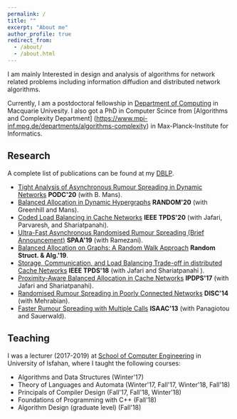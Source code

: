 ```yaml
---
permalink: /
title: ""
excerpt: "About me"
author_profile: true
redirect_from: 
  - /about/
  - /about.html
---
```

I am mainly Interested in design and analysis of algorithms for network related problems including information diffudion and distributed network algorithms.

Currently, I am a postdoctoral fellowship in [Department of Computing](https://www.mq.edu.au/faculty-of-science-and-engineering/departments-and-schools/department-of-computing) in Macquarie Univesity. I also got a PhD in Computer Scince from [Algorithms and Complexity Department] (https://www.mpi-inf.mpg.de/departments/algorithms-complexity) in Max-Planck-Institute for Informatics.


Research
--------

A complete list of publications can be found at my [DBLP](https://dblp.uni-trier.de/pers/p/Pourmiri:Ali.html). 


- [Tight Analysis of Asynchronous Rumour Spreading in Dynamic Networks](http://alipourmiri.github.io/files/PODC20.pdf) **PODC'20** (with B. Mans).
- [Balanced Allocation in Dynamic Hypergraphs](http://alipourmiri.github.io/files/RANDOM20.pdf) **RANDOM'20** (with Greenhill and Mans). 
- [Coded Load Balancing in Cache Networks](http://alipourmiri.github.io/files/IEEE20.pdf) **IEEE TPDS'20** (with Jafari, Parvaresh, and Shariatpanahi).
- [Ultra-Fast Asynchronous Randomised Rumour Spreading (Brief Announcement)](http://alipourmiri.github.io/files/SPAA19.pdf) **SPAA'19** (with Ramezani).
- [Balanced Allocation on Graphs: A Random Walk Approach](http://alipourmiri.github.io/files/RSA19.pdf) **Random Struct. & Alg.'19**.
- [Storage, Communication, and Load Balancing Trade-off in distributed Cache Networks](http://alipourmiri.github.io/files/IEEE18.pdf) **IEEE TPDS'18** (with Jafari and Shariatpanahi ).
- [Proximity-Aware Balanced Allocation in Cache Networks](http://alipourmiri.github.io/files/IPDPS17.pdf) **IPDPS'17** (with Jafari and Shariatpanahi).
- [Randomised Rumour Spreading in Poorly Connected Networks](http://alipourmiri.github.io/files/DISC14.pdf) **DISC'14** (with Mehrabian).    
- [Faster Rumour Spreading with Multiple Calls](http://alipourmiri.github.io/files/ISAAC13.pdf) **ISAAC'13** (with Panagiotou and Sauerwald).

Teaching
--------
I was a lecturer (2017-2019) at [School of Computer Engineering](https://comp.ui.ac.ir/en) in University of Isfahan, where I taught the following courses:

- Algorithms and Data Structures (Winter'17)
- Theory of Languages and Automata (Winter'17, Fall'17, Winter'18, Fall'18)
- Principals of Compiler Design (Fall'17, Fall'18, Winter'18)
- Foundations of Programming with C++ (Fall'18)
- Algorithm Design (graduate level) (Fall'18)



